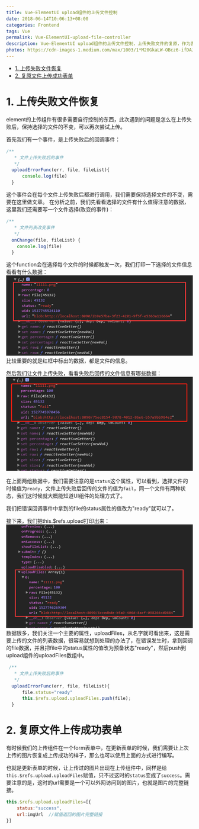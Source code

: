 ```yaml
---
title: Vue-ElementUI upload组件的上传文件控制
date: 2018-06-14T10:06:13+08:00
categories: Frontend
tags: Vue
permalink: Vue-ElementUI-upload-file-controller
description: Vue-ElementUI upload组件的上传文件控制，上传失败文件的复原，作为表单时的填充
photos: https://cdn-images-1.medium.com/max/1003/1*M20GkaLW-OBcz6-ifDAJEg.png
---
```

<!-- TOC -->

- [1. 上传失败文件恢复](#1-%E4%B8%8A%E4%BC%A0%E5%A4%B1%E8%B4%A5%E6%96%87%E4%BB%B6%E6%81%A2%E5%A4%8D)
- [2. 复原文件上传成功表单](#2-%E5%A4%8D%E5%8E%9F%E6%96%87%E4%BB%B6%E4%B8%8A%E4%BC%A0%E6%88%90%E5%8A%9F%E8%A1%A8%E5%8D%95)

<!-- /TOC -->
# 1. 上传失败文件恢复
element的上传组件有很多需要自行控制的东西，此次遇到的问题是怎么在上传失败后，保持选择的文件的不变，可以再次尝试上传。

首先我们有一个事件，是上传失败后的回调事件：
```javascript
/**
   * 文件上传失败后的事件
   */
  uploadErrorFunc(err, file, fileList){
      console.log(file)
  }
```
<!--more-->
这个事件会在每个文件上传失败后都进行调用，我们需要保持选择文件的不变，需要在这里做文章。
在分析之前，我们先看看选择的文件有什么值得注意的数据，这里我们还需要写一个文件选择(改变的事件)：
```javascript
/**
   * 文件列表改变事件
   */
  onChange(file, fileList) {
    console.log(file)
  }
```
这个function会在选择每个文件的时候都触发一次，我们打印一下选择的文件信息看看有什么数据：
![](/image/Frontend/2018-6-14-1.jpg)
比较重要的就是红框中标出的数据，都是文件的信息。

然后我们让文件上传失败，看看失败后回传的文件信息有哪些数据：
![](/image/Frontend/2018-6-14-2.jpg)

在上面两组数据中，我们需要注意的是`status`这个属性，可以看到，选择文件的时候值为`ready`，文件上传失败后回传的文件的值为`fail`，同一个文件有两种状态，我们这时候就大概能知道UI组件的处理方式了。

我们把错误回调事件中拿到的file的status属性的值改为"ready"就可以了。

接下来，我们把this.$refs.upload打印出来：
![](/image/Frontend/2018-6-14-3.jpg)
数据很多，我们关注一个主要的属性，uploadFiles，从名字就可看出来，这是需要上传的文件的列表数据，很容易就想到处理的办法了，在错误发生时，拿到回调的file数据，并且把file中的status属性的值改为预备状态"ready"，然后push到upload组件的uploadFiles数组中。
```javascript
 /**
   * 文件上传失败后的事件
   */
  uploadErrorFunc(err, file, fileList){
      file.status="ready"
      this.$refs.upload.uploadFiles.push(file);
  }
```


# 2. 复原文件上传成功表单
有时候我们的上传组件在一个form表单中，在更新表单的时候，我们需要让上次上传的图片恢复成上传成功的样子，那么也可以使用上面的方式进行编写。

也就是更新表单的时候，让上传过的图片出现在上传组件中，同样是给`this.$refs.upload.uploadFiles`赋值，只不过这时的`status`变成了`success`。需要注意的是，这时的url需要是一个可以外网访问到的图片，也就是图片的完整链接。
```javascript
this.$refs.upload.uploadFiles=[{
    status:"success",
    url:imgUrl  //赋值返回的图片完整链接
}]
```